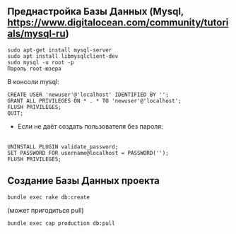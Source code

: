 ## Преднастройка Базы Данных (Mysql, https://www.digitalocean.com/community/tutorials/mysql-ru)
   ```
   sudo apt-get install mysql-server
   sudo apt install libmysqlclient-dev
   sudo mysql -u root -p
   Пароль root-юзера
   ```
   В консоли mysql:
   ```
   CREATE USER 'newuser'@'localhost' IDENTIFIED BY '';
   GRANT ALL PRIVILEGES ON * . * TO 'newuser'@'localhost';
   FLUSH PRIVILEGES;
   QUIT;
   ```
   * Если не даёт создать пользователя без пароля:
   <br/><br/>
   ```
   UNINSTALL PLUGIN validate_password;
   SET PASSWORD FOR username@localhost = PASSWORD('');
   FLUSH PRIVILEGES;
   ```

## Создание Базы Данных проекта
   ```
   bundle exec rake db:create
   ```
   (может пригодиться pull)
   ```
   bundle exec cap production db:pull
   ```
